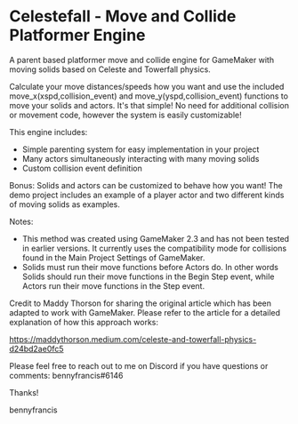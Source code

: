 # Celestefall - Move and Collide Platformer Engine
A parent based platformer move and collide engine for GameMaker with moving solids based on Celeste and Towerfall physics.

Calculate your move distances/speeds how you want and use the included move_x(xspd,collision_event) and move_y(yspd,collision_event) functions to move your solids and actors. It's that simple! No need for additional collision or movement code, however the system is easily customizable!

This engine includes:
- Simple parenting system for easy implementation in your project
- Many actors simultaneously interacting with many moving solids
- Custom collision event definition

Bonus: Solids and actors can be customized to behave how you want! The demo project includes an example of a player actor and two different kinds of moving solids as examples.

Notes:
- This method was created using GameMaker 2.3 and has not been tested in earlier versions. It currently uses the compatibility mode for collisions found in the Main Project Settings of GameMaker.
- Solids must run their move functions before Actors do. In other words Solids should run their move functions in the Begin Step event, while Actors run their move functions in the Step event.

Credit to Maddy Thorson for sharing the original article which has been adapted to work with GameMaker. Please refer to the article for a detailed explanation of how this approach works: 

https://maddythorson.medium.com/celeste-and-towerfall-physics-d24bd2ae0fc5


Please feel free to reach out to me on Discord if you have questions or comments: bennyfrancis#6146

Thanks!

bennyfrancis
